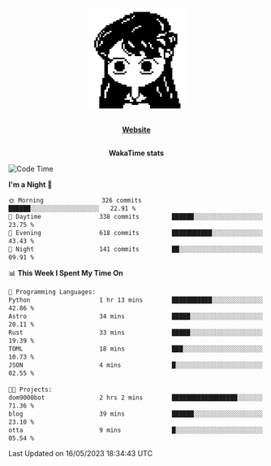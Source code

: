 ##

<p align="center">
  <img src="./person.gif" />
</p>

##

<div align="center">
  <p>
    <strong>
    <a href='https://domm.me'>Website</a>
    </strong>
  </p>
</div>

##

<div align="center">
  <p>
    <strong>
    WakaTime stats
    </strong>
  </p>
</div>

<!--START_SECTION:waka-->
![Code Time](http://img.shields.io/badge/Code%20Time-89%20hrs%2049%20mins-blue)

**I'm a Night 🦉** 

```text
🌞 Morning                326 commits         ██████░░░░░░░░░░░░░░░░░░░   22.91 % 
🌆 Daytime                338 commits         ██████░░░░░░░░░░░░░░░░░░░   23.75 % 
🌃 Evening                618 commits         ███████████░░░░░░░░░░░░░░   43.43 % 
🌙 Night                  141 commits         ██░░░░░░░░░░░░░░░░░░░░░░░   09.91 % 
```


📊 **This Week I Spent My Time On** 

```text
💬 Programming Languages: 
Python                   1 hr 13 mins        ███████████░░░░░░░░░░░░░░   42.86 % 
Astro                    34 mins             █████░░░░░░░░░░░░░░░░░░░░   20.11 % 
Rust                     33 mins             █████░░░░░░░░░░░░░░░░░░░░   19.39 % 
TOML                     18 mins             ███░░░░░░░░░░░░░░░░░░░░░░   10.73 % 
JSON                     4 mins              █░░░░░░░░░░░░░░░░░░░░░░░░   02.55 % 

🐱‍💻 Projects: 
dom9000bot               2 hrs 2 mins        ██████████████████░░░░░░░   71.36 % 
blog                     39 mins             ██████░░░░░░░░░░░░░░░░░░░   23.10 % 
otta                     9 mins              █░░░░░░░░░░░░░░░░░░░░░░░░   05.54 % 
```


 Last Updated on 16/05/2023 18:34:43 UTC
<!--END_SECTION:waka-->

